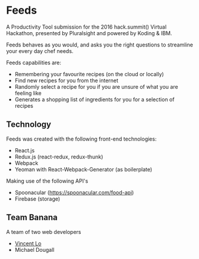 # Feeds

A Productivity Tool submission for the 2016 hack.summit() Virtual Hackathon, presented by Pluralsight and powered by Koding & IBM.

Feeds behaves as you would, and asks you the right questions to streamline your every day chef needs.

Feeds capabilities are:
- Remembering your favourite recipes (on the cloud or locally)
- Find new recipes for you from the internet
- Randomly select a recipe for you if you are unsure of what you are feeling like
- Generates a shopping list of ingredients for you for a selection of recipes

## Technology

Feeds was created with the following front-end technologies:
- React.js
- Redux.js (react-redux, redux-thunk)
- Webpack
- Yeoman with React-Webpack-Generator (as boilerplate)

Making use of the following API's
- Spoonacular (https://spoonacular.com/food-api)
- Firebase (storage)

## Team Banana

A team of two web developers

- [Vincent Lo](vincentsylo.com)
- Michael Dougall